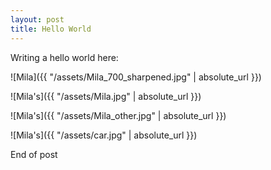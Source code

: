 ```yaml
---
layout: post
title: Hello World
---
```


Writing a hello world here:

![Mila]({{ "/assets/Mila_700_sharpened.jpg" | absolute_url }})

![Mila's]({{ "/assets/Mila.jpg" | absolute_url }})

![Mila's]({{ "/assets/Mila_other.jpg" | absolute_url }})

![Mila's]({{ "/assets/car.jpg" | absolute_url }})

End of post
